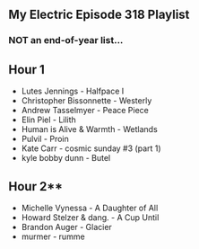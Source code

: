 ## My Electric Episode 318 Playlist
### NOT an end-of-year list...

## Hour 1
* Lutes Jennings - Halfpace I
* Christopher Bissonnette - Westerly
* Andrew Tasselmyer - Peace Piece
* Elin Piel - Lilith
* Human is Alive & Warmth - Wetlands
* Pulvil - Proin
* Kate Carr - cosmic sunday #3 (part 1)
* kyle bobby dunn - Butel


## Hour 2**
* Michelle Vynessa - A Daughter of All
* Howard Stelzer & dang. - A Cup Until
* Brandon Auger - Glacier
* murmer - rumme
